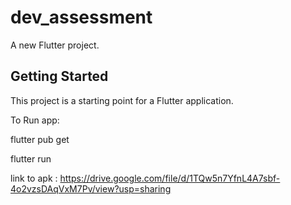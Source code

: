 # dev_assessment

A new Flutter project.

## Getting Started

This project is a starting point for a Flutter application.

To Run app:

flutter pub get

flutter run

link to apk : https://drive.google.com/file/d/1TQw5n7YfnL4A7sbf-4o2vzsDAqVxM7Pv/view?usp=sharing
